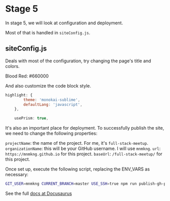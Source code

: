 # Stage 5

In stage 5, we will look at configuration and deployment.

Most of that is handled in `siteConfig.js`.

## siteConfig.js
Deals with most of the configuration, try changing the page's title and colors.

Blood Red: #660000

And also customize the code block style.

```js
highlight: {
        theme: 'monokai-sublime',
        defaultLang: 'javascript',
    },

    usePrism: true,
```

It's also an important place for deployment. To successfully publish the site,
we need to change the following properties:

`projectName`: the name of the project. For me, it's `full-stack-meetup`.
`organizationName`: this will be your GitHub username. I will use `mnmkng`.
`url`: `https://mnmkng.github.io` for this project.
`baseUrl`: `/full-stack-meetup/` for this project.

Once set up, execute the following script, replacing the ENV_VARS as necessary:

```bash
GIT_USER=mnmkng CURRENT_BRANCH=master USE_SSH=true npm run publish-gh-pages
```

See the full [docs at Docusaurus](https://docusaurus.io/docs/en/publishing)


